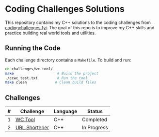 # Coding Challenges Solutions

This repository contains my C++ solutions to the coding challenges from [codingchallenges.fyi](https://codingchallenges.fyi). The goal of this repo is to improve my C++ skills and practice building real world tools and utilities.

## Running the Code

Each challenge directory contains a `Makefile`. To build and run:

```bash
cd challenges/wc-tool/
make                    # Build the project
./ccwc test.txt         # Run the tool
make clean             # Clean build files
```

## Challenges

| #   | Challenge                                  | Language | Status      |
| --- | ------------------------------------------ | -------- | ----------- |
| 1   | [WC Tool](challenges/wc-tool/)             | C++      | Completed   |
| 2   | [URL Shortener](challenges/url-shortener/) | C++      | In Progress |
